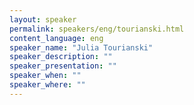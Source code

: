 ```yaml
---
layout: speaker
permalink: speakers/eng/tourianski.html
content_language: eng
speaker_name: "Julia Tourianski"
speaker_description: ""
speaker_presentation: ""
speaker_when: ""
speaker_where: ""
---
```

